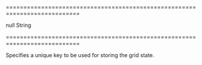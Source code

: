 ===========================================================================
<!--default-->null<!--/default-->
<!--type-->String<!--/type-->
===========================================================================

<!--shortDescription-->
Specifies a unique key to be used for storing the grid state.
<!--/shortDescription-->

<!--fullDescription-->

<!--/fullDescription-->